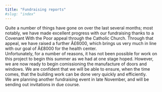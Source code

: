 ```yaml
---
title: "Fundraising reports"
#slug: "index"
---
```


Quite a number of things have gone on over the last several months; most notably, we have made excellent progress with our fundraising thanks to a Covenant With the Poor appeal through the Catholic Church. Through that appeal, we have raised a further Â£6000, which brings us very much in line with our goal of Â£8000 for the health center.  
Unfortunately, for a number of reasons, it has not been possible for work on this project to begin this summer as we had at one stage hoped. However, we are now ready to begin comissioning the manufacture of doors and windows. We are confident that we will be able to ensure, when the time comes, that the building work can be done very quickly and efficiently.  
We are planning another fundraising event in late November, and will be sending out invitations in due course.